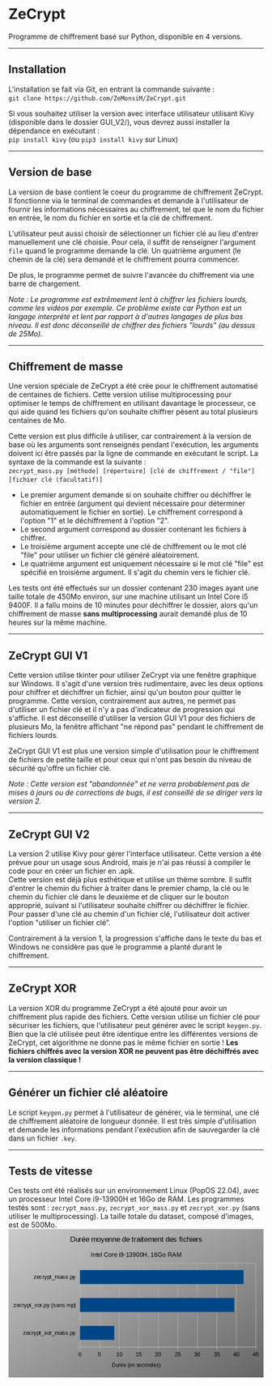 # ZeCrypt
 Programme de chiffrement basé sur Python, disponible en 4 versions.

---

## Installation
 L'installation se fait via Git, en entrant la commande suivante :   
 `git clone https://github.com/ZeMonsiM/ZeCrypt.git`

 Si vous souhaitez utiliser la version avec interface utilisateur utilisant Kivy (disponible dans le dossier GUI_V2/), vous devrez aussi installer la dépendance en exécutant :  
 `pip install kivy` (ou `pip3 install kivy` sur Linux)

---

## Version de base
 La version de base contient le coeur du programme de chiffrement ZeCrypt. Il fonctionne via le terminal de commandes et demande à l'utilisateur de fournir les informations nécessaires au chiffrement, tel que le nom du fichier en entrée, le nom du fichier en sortie et la clé de chiffrement.

 L'utilisateur peut aussi choisir de sélectionner un fichier clé au lieu d'entrer manuellement une clé choisie. Pour cela, il suffit de renseigner l'argument `file` quand le programme demande la clé. Un quatrième argument (le chemin de la clé) sera demandé et le chiffrement pourra commencer.

 De plus, le programme permet de suivre l'avancée du chiffrement via une barre de chargement.

 _Note : Le programme est extrêmement lent à chiffrer les fichiers lourds, comme les vidéos par exemple. Ce problème existe car Python est un langage interprété et lent par rapport à d'autres langages de plus bas niveau. Il est donc déconseillé de chiffrer des fichiers "lourds" (au dessus de 25Mo)._

---

## Chiffrement de masse
 Une version spéciale de ZeCrypt a été crée pour le chiffrement automatisé de centaines de fichiers. Cette version utilise multiprocessing pour optimiser le temps de chiffrement en utilisant davantage le processeur, ce qui aide quand les fichiers qu'on souhaite chiffrer pèsent au total plusieurs centaines de Mo.

 Cette version est plus difficile à utiliser, car contrairement à la version de base où les arguments sont renseignés pendant l'exécution, les arguments doivent ici être passés par la ligne de commande en exécutant le script. La syntaxe de la commande est la suivante :  
 `zecrypt_mass.py [méthode] [répertoire] [clé de chiffrement / "file"] [fichier clé (facultatif)]`  
 * Le premier argument demande si on souhaite chiffrer ou déchiffrer le fichier en entrée (argument qui devient nécessaire pour déterminer automatiquement le fichier en sortie). Le chiffrement correspond à l'option "1" et le déchiffrement à l'option "2".
 * Le second argument correspond au dossier contenant les fichiers à chiffrer.
 * Le troisième argument accepte une clé de chiffrement ou le mot clé "file" pour utiliser un fichier clé généré aléatoirement.
 * Le quatrième argument est uniquement nécessaire si le mot clé "file" est spécifié en troisième argument. Il s'agit du chemin vers le fichier clé.
 
 Les tests ont été effectués sur un dossier contenant 230 images ayant une taille totale de 450Mo environ, sur une machine utilisant un Intel Core i5 9400F. Il a fallu moins de 10 minutes pour déchiffrer le dossier, alors qu'un chiffrement de masse __sans multiprocessing__ aurait demandé plus de 10 heures sur la même machine.

---

## ZeCrypt GUI V1
 Cette version utilise tkinter pour utiliser ZeCrypt via une fenêtre graphique sur Windows. Il s'agit d'une version très rudimentaire, avec les deux options pour chiffrer et déchiffrer un fichier, ainsi qu'un bouton pour quitter le programme. Cette version, contrairement aux autres, ne permet pas d'utiliser un fichier clé et il n'y a pas d'indicateur de progression qui s'affiche. Il est déconseillé d'utiliser la version GUI V1 pour des fichiers de plusieurs Mo, la fenêtre affichant "ne répond pas" pendant le chiffrement de fichiers lourds.

 ZeCrypt GUI V1 est plus une version simple d'utilisation pour le chiffrement de fichiers de petite taille et pour ceux qui n'ont pas besoin du niveau de sécurité qu'offre un fichier clé.

 _Note : Cette version est "abandonnée" et ne verra probablement pas de mises à jours ou de corrections de bugs, il est conseillé de se diriger vers la version 2._

---

## ZeCrypt GUI V2
 La version 2 utilise Kivy pour gérer l'interface utilisateur. Cette version a été prévue pour un usage sous Android, mais je n'ai pas réussi à compiler le code pour en créer un fichier en .apk.  
 Cette version est déjà plus esthétique et utilise un thème sombre. Il suffit d'entrer le chemin du fichier à traiter dans le premier champ, la clé ou le chemin du fichier clé dans le deuxième et de cliquer sur le bouton approprié, suivant si l'utilisateur souhaite chiffrer ou déchiffrer le fichier. Pour passer d'une clé au chemin d'un fichier clé, l'utilisateur doit activer l'option "utiliser un fichier clé".

 Contrairement à la version 1, la progression s'affiche dans le texte du bas et Windows ne considère pas que le programme a planté durant le chiffrement.

---

## ZeCrypt XOR
 La version XOR du programme ZeCrypt a été ajouté pour avoir un chiffrement plus rapide des fichiers. Cette version utilise un fichier clé pour sécuriser les fichiers, que l'utilisateur peut générer avec le script `keygen.py`.
 Bien que la clé utilisée peut être identique entre les différentes versions de ZeCrypt, cet algorithme ne donne pas le même fichier en sortie ! **Les fichiers chiffrés avec la version XOR ne peuvent pas être déchiffrés avec la version classique !**

---

## Générer un fichier clé aléatoire
 Le script `keygen.py` permet à l'utilisateur de générer, via le terminal, une clé de chiffrement aléatoire de longueur donnée. Il est très simple d'utilisation et demande les informations pendant l'exécution afin de sauvegarder la clé dans un fichier `.key`.

---

## Tests de vitesse
 Ces tests ont été réalisés sur un environnement Linux (PopOS 22.04), avec un processeur Intel Core i9-13900H et 16Go de RAM. Les programmes testés sont : `zecrypt_mass.py`, `zecrypt_xor_mass.py` et `zecrypt_xor.py` (sans utiliser le multiprocessing).
 La taille totale du dataset, composé d'images, est de 500Mo.
 ![Graphique comparatif des vitesses de traitement des fichiers](https://github.com/ZeMonsiM/ZeCrypt/blob/main/docs/speed_comparison.png)